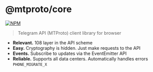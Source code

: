 # @mtproto/core

[![NPM](https://img.shields.io/npm/v/@mtproto/core.svg?style=flat-square)](https://www.npmjs.com/package/@mtproto/core)

> Telegram API (MTProto) client library for browser

* **Relevant.** 108 layer in the API scheme
* **Easy.** Cryptography is hidden. Just make requests to the API
* **Events.** Subscribe to updates via the EventEmitter API
* **Reliable.** Supports all data centers. Automatically handles errors `PHONE_MIGRATE_X`
